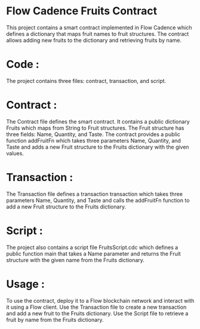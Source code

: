 # Flow Cadence Fruits Contract
This project contains a smart contract implemented in Flow Cadence which defines a dictionary that maps fruit names to fruit structures. The contract allows adding new fruits to the dictionary and retrieving fruits by name.

# Code :
The project contains three files: contract, transaction, and script.

# Contract :
The Contract file defines the smart contract. It contains a public dictionary Fruits which maps from String to Fruit structures. The Fruit structure has three fields: Name, Quantity, and Taste. The contract provides a public function addFruitFn which takes three parameters Name, Quantity, and Taste and adds a new Fruit structure to the Fruits dictionary with the given values.

# Transaction :
The Transaction file defines a transaction transaction which takes three parameters Name, Quantity, and Taste and calls the addFruitFn function to add a new Fruit structure to the Fruits dictionary.

# Script :
The project also contains a script file FruitsScript.cdc which defines a public function main that takes a Name parameter and returns the Fruit structure with the given name from the Fruits dictionary.

# Usage :
To use the contract, deploy it to a Flow blockchain network and interact with it using a Flow client. Use the Transaction file to create a new transaction and add a new fruit to the Fruits dictionary. Use the Script file to retrieve a fruit by name from the Fruits dictionary.
